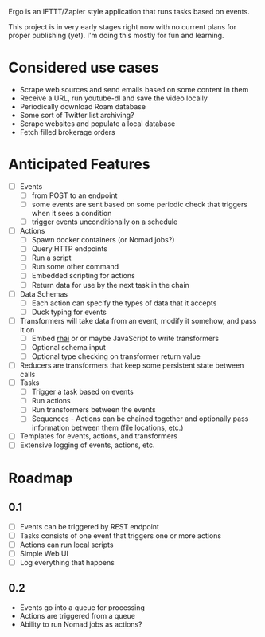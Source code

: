 Ergo is an IFTTT/Zapier style application that runs tasks based on events.

This project is in very early stages right now with no current plans for proper publishing (yet). I'm doing this
mostly for fun and learning.

# Considered use cases

- Scrape web sources and send emails based on some content in them
- Receive a URL, run youtube-dl and save the video locally
- Periodically download Roam database
- Some sort of Twitter list archiving?
- Scrape websites and populate a local database
- Fetch filled brokerage orders

# Anticipated Features

- [ ] Events
  - [ ] from POST to an endpoint
  - [ ] some events are sent based on some periodic check that triggers when it sees a condition
  - [ ] trigger events unconditionally on a schedule
- [ ] Actions
  - [ ] Spawn docker containers (or Nomad jobs?)
  - [ ] Query HTTP endpoints
  - [ ] Run a script
  - [ ] Run some other command
  - [ ] Embedded scripting for actions
  - [ ] Return data for use by the next task in the chain
- [ ] Data Schemas
  - [ ] Each action can specify the types of data that it accepts
  - [ ] Duck typing for events
- [ ] Transformers will take data from an event, modify it somehow, and pass it on
  - [ ] Embed [rhai](https://rhai.rs/) or or maybe JavaScript to write transformers
  - [ ] Optional schema input
  - [ ] Optional type checking on transformer return value
- [ ] Reducers are transformers that keep some persistent state between calls
- [ ] Tasks
  - [ ] Trigger a task based on events
  - [ ] Run actions
  - [ ] Run transformers between the events
  - [ ] Sequences - Actions can be chained together and optionally pass information between them (file locations, etc.)
- [ ] Templates for events, actions, and transformers
- [ ] Extensive logging of events, actions, etc.

# Roadmap

## 0.1

- [ ] Events can be triggered by REST endpoint
- [ ] Tasks consists of one event that triggers one or more actions
- [ ] Actions can run local scripts
- [ ] Simple Web UI
- [ ] Log everything that happens

## 0.2

- Events go into a queue for processing
- Actions are triggered from a queue
- Ability to run Nomad jobs as actions?
